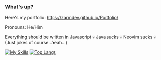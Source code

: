 ### What's up?
Here's my portfolio: https://zarmdev.github.io/Portfolio/

Pronouns: He/Him

Everything should be written in Javascript 💀
Java sucks 💀
Neovim sucks 💀
(Just jokes of course...Yeah...)

[![My Skills](https://skillicons.dev/icons?i=html,css,js,py,gamemakerstudio,godot,mint,nodejs,robloxstudio,vscode)](https://skillicons.dev)
[![Top Langs](https://github-readme-stats.vercel.app/api/top-langs/?username=ZarmDev&langs_count=5)](https://github.com/anuraghazra/github-readme-stats?tab=readme-ov-file#show-more-languages)

